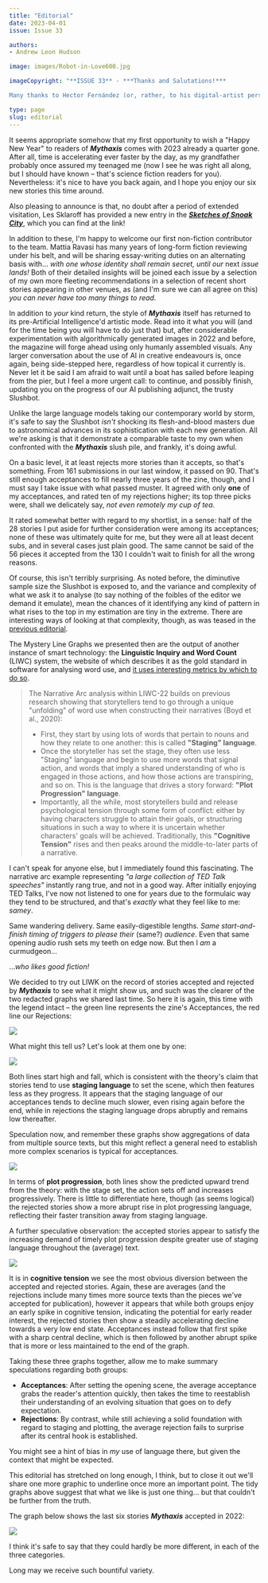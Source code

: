 ```yaml
---
title: "Editorial"
date: 2023-04-01
issue: Issue 33

authors:
- Andrew Leon Hudson

image: images/Robot-in-Love600.jpg

imageCopyright: "**ISSUE 33** - ***Thanks and Salutations!***

Many thanks to Hector Fernández (or, rather, to his digital-artist persona, The Noise) for 'Robot in Love', which the editor saw in the window of Artshop Barcelona and immediately fell in love with in return. It hangs now on his wall, and is admired daily. You can see more of Hector's work on his [personal](https://www.instagram.com/vrhectorfl/) and [professional](https://www.instagram.com/artshopbarcelona) Instagram accounts, and of course on [his website](https://www.hectorfernandezart.com/). There you can also see work by his father, [Fernando Fernández](https://www.hectorfernandezart.com/fernando-fernandez/), who as a comics illustrator also delved into the fantastic. ¡Muchas gracias, Hector!"

type: page
slug: editorial
---
```


It seems appropriate somehow that my first opportunity to wish a "Happy New Year" to readers of ***Mythaxis*** comes with 2023 already a quarter gone. After all, time is accelerating ever faster by the day, as my grandfather probably once assured my teenaged me (now I see he was right all along, but I should have known – that's science fiction readers for you). Nevertheless: it's nice to have you back again, and I hope you enjoy our six new stories this time around.

Also pleasing to announce is that, no doubt after a period of extended visitation, Les Sklaroff has provided a new entry in the ***[Sketches of Snoak City](https://mythaxis.co.uk/SnoakCity/24-togger-chorps-story.html)***, which you can find at the link!

In addition to these, I'm happy to welcome our first non-fiction contributor to the team. Mattia Ravasi has many years of long-form fiction reviewing under his belt, and will be sharing essay-writing duties on an alternating basis with… *with one whose identity shall remain secret, until our* next *issue lands!* Both of their detailed insights will be joined each issue by a selection of my own more fleeting recommendations in a selection of recent short stories appearing in other venues, as (and I'm sure we can all agree on this) *you can never have too many things to read.*

In addition to *your* kind return, the style of ***Mythaxis*** itself has returned to its pre-Artificial Intelligence'd artistic mode. Read into it what you will (and for the time being you will have to do just that) but, after considerable experimentation with algorithmically generated images in 2022 and before, the magazine will forge ahead using only humanly assembled visuals. Any larger conversation about the use of AI in creative endeavours is, once again, being side-stepped here, regardless of how topical it currently is. Never let it be said I am afraid to wait until a boat has sailed before leaping from the pier, but I feel a more urgent call: to continue, and possibly finish, updating you on the progress of our AI publishing adjunct, the trusty Slushbot.

Unlike the large language models taking our contemporary world by storm, it's safe to say the Slushbot *isn't* shocking its flesh-and-blood masters due to astronomical advances in its sophistication with each new generation. All we're asking is that it demonstrate a comparable taste to my own when confronted with the ***Mythaxis*** slush pile, and frankly, it's doing awful.

On a basic level, it at least rejects more stories than it accepts, so that's something. From 161 submissions in our last window, it passed on 90. That's still enough acceptances to fill nearly three years of the zine, though, and I must say I take issue with what passed muster. It agreed with only **one** of my acceptances, and rated ten of my rejections higher; its top three picks were, shall we delicately say, *not even remotely my cup of tea*.

It rated somewhat better with regard to my shortlist, in a sense: half of the 28 stories I put aside for further consideration were among its acceptances; none of these was ultimately quite for me, but they were all at least decent subs, and in several cases just plain good. The same cannot be said of the 56 pieces it accepted from the 130 I couldn't wait to finish for all the wrong reasons.

Of course, this isn't terribly surprising. As noted before, the diminutive sample size the Slushbot is exposed to, and the variance and complexity of what we ask it to analyse (to say nothing of the foibles of the editor we demand it emulate), mean the chances of it identifying any kind of pattern in what rises to the top in my estimation are tiny in the extreme. There are interesting ways of looking at that complexity, though, as was teased in the [previous editorial](https://mythaxis.co.uk/issue-32/editorial.html).

The Mystery Line Graphs we presented then are the output of another instance of smart technology: the **Linguistic Inquiry and Word Count** (LIWC) system, the website of which describes it as the gold standard in software for analysing word use, and [it uses interesting metrics by which to do so](https://www.liwc.app/help/aon).

> The Narrative Arc analysis within LIWC-22 builds on previous research showing that storytellers tend to go through a unique "unfolding" of word use when constructing their narratives (Boyd et al., 2020):
>
> - First, they start by using lots of words that pertain to nouns and how they relate to one another: this is called **"Staging" language**.
> - Once the storyteller has set the stage, they often use less "Staging" language and begin to use more words that signal action, and words that imply a shared understanding of who is engaged in those actions, and how those actions are transpiring, and so on. This is the language that drives a story forward: **"Plot Progression" language**.
> - Importantly, all the while, most storytellers build and release psychological tension through some form of conflict: either by having characters struggle to attain their goals, or structuring situations in such a way to where it is uncertain whether characters' goals will be achieved. Traditionally, this **"Cognitive Tension"** rises and then peaks around the middle-to-later parts of a narrative.

I can't speak for anyone else, but I immediately found this fascinating. The narrative arc example representing *"a large collection of TED Talk speeches"* instantly rang true, and not in a good way. After initially enjoying TED Talks, I've now not listened to one for years due to the formulaic way they tend to be structured, and that's *exactly* what they feel like to me: *samey*. 

Same wandering delivery. Same easily-digestible lengths. *Same start-and-finish timing of triggers to please their* (same?) *audience*. Even that same opening audio rush sets my teeth on edge now. But then I *am* a curmudgeon…

…*who likes good fiction!*

We decided to try out LIWK on the record of stories accepted and rejected by ***Mythaxis*** to see what it might show us, and such was the clearer of the two redacted graphs we shared last time. So here it is again, this time with the legend intact – the green line represents the zine's Acceptances, the red line our Rejections:

![](images/Accepted-vs-rejected.png)

What might this tell us? Let's look at them one by one:

![](images/Staging.png)

Both lines start high and fall, which is consistent with the theory's claim that stories tend to use **staging language** to set the scene, which then features less as they progress. It appears that the staging language of our acceptances tends to decline much slower, even rising again before the end, while in rejections the staging language drops abruptly and remains low thereafter.

Speculation now, and remember these graphs show aggregations of data from multiple source texts, but this might reflect a general need to establish more complex scenarios is typical for acceptances.

![](images/Plotting.png)

In terms of **plot progression**, both lines show the predicted upward trend from the theory: with the stage set, the action sets off and increases progressively. There is little to differentiate here, though (as seems logical) the rejected stories show a more abrupt rise in plot progressing language, reflecting their faster transition away from staging language.

A further speculative observation: the accepted stories appear to satisfy the increasing demand of timely plot progression despite greater use of staging language throughout the (average) text.

![](images/Tension.png)

It is in **cognitive tension** we see the most obvious diversion between the accepted and rejected stories. Again, these are averages (and the rejections include many times more source texts than the pieces we've accepted for publication), however it appears that while both groups enjoy an early spike in cognitive tension, indicating the potential for early reader interest, the rejected stories then show a steadily accelerating decline towards a very low end state. Acceptances instead follow that first spike with a sharp central decline, which is then followed by another abrupt spike that is more or less maintained to the end of the graph.

Taking these three graphs together, allow me to make summary speculations regarding both groups:

- **Acceptances**: After setting the opening scene, the average acceptance grabs the reader's attention quickly, then takes the time to reestablish their understanding of an evolving situation that goes on to defy expectation.
- **Rejections**: By contrast, while still achieving a solid foundation with regard to staging and plotting, the average rejection fails to surprise after its central hook is established.

You might see a hint of bias in *my* use of language there, but given the context that might be expected.

This editorial has stretched on long enough, I think, but to close it out we'll share one more graphic to underline once more an important point. The tidy graphs above suggest that what we like is just one thing… but that couldn't be further from the truth.

The graph below shows the last six stories ***Mythaxis*** accepted in 2022:

![](images/accepted-chaos.png)

I think it's safe to say that they could hardly be more different, in each of the three categories.

Long may we receive such bountiful variety.
